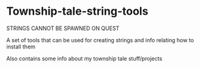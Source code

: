 # Township-tale-string-tools
STRINGS CANNOT BE SPAWNED ON QUEST

A set of tools that can be used for creating strings and info relating how to install them

Also contains some info about my township tale stuff/projects
